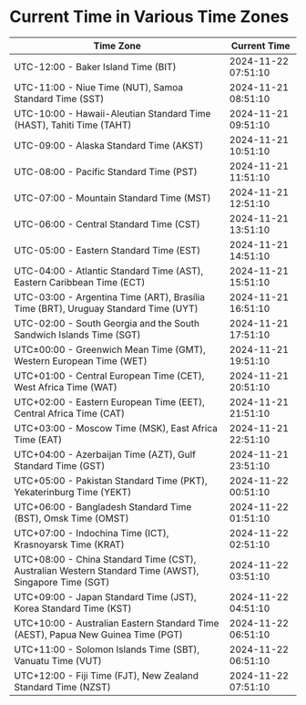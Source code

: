 # Current Time in Various Time Zones

| Time Zone | Current Time |
|-----------|--------------|
| UTC-12:00 - Baker Island Time (BIT) | 2024-11-22 07:51:10 |
| UTC-11:00 - Niue Time (NUT), Samoa Standard Time (SST) | 2024-11-21 08:51:10 |
| UTC-10:00 - Hawaii-Aleutian Standard Time (HAST), Tahiti Time (TAHT) | 2024-11-21 09:51:10 |
| UTC-09:00 - Alaska Standard Time (AKST) | 2024-11-21 10:51:10 |
| UTC-08:00 - Pacific Standard Time (PST) | 2024-11-21 11:51:10 |
| UTC-07:00 - Mountain Standard Time (MST) | 2024-11-21 12:51:10 |
| UTC-06:00 - Central Standard Time (CST) | 2024-11-21 13:51:10 |
| UTC-05:00 - Eastern Standard Time (EST) | 2024-11-21 14:51:10 |
| UTC-04:00 - Atlantic Standard Time (AST), Eastern Caribbean Time (ECT) | 2024-11-21 15:51:10 |
| UTC-03:00 - Argentina Time (ART), Brasília Time (BRT), Uruguay Standard Time (UYT) | 2024-11-21 16:51:10 |
| UTC-02:00 - South Georgia and the South Sandwich Islands Time (SGT) | 2024-11-21 17:51:10 |
| UTC±00:00 - Greenwich Mean Time (GMT), Western European Time (WET) | 2024-11-21 19:51:10 |
| UTC+01:00 - Central European Time (CET), West Africa Time (WAT) | 2024-11-21 20:51:10 |
| UTC+02:00 - Eastern European Time (EET), Central Africa Time (CAT) | 2024-11-21 21:51:10 |
| UTC+03:00 - Moscow Time (MSK), East Africa Time (EAT) | 2024-11-21 22:51:10 |
| UTC+04:00 - Azerbaijan Time (AZT), Gulf Standard Time (GST) | 2024-11-21 23:51:10 |
| UTC+05:00 - Pakistan Standard Time (PKT), Yekaterinburg Time (YEKT) | 2024-11-22 00:51:10 |
| UTC+06:00 - Bangladesh Standard Time (BST), Omsk Time (OMST) | 2024-11-22 01:51:10 |
| UTC+07:00 - Indochina Time (ICT), Krasnoyarsk Time (KRAT) | 2024-11-22 02:51:10 |
| UTC+08:00 - China Standard Time (CST), Australian Western Standard Time (AWST), Singapore Time (SGT) | 2024-11-22 03:51:10 |
| UTC+09:00 - Japan Standard Time (JST), Korea Standard Time (KST) | 2024-11-22 04:51:10 |
| UTC+10:00 - Australian Eastern Standard Time (AEST), Papua New Guinea Time (PGT) | 2024-11-22 06:51:10 |
| UTC+11:00 - Solomon Islands Time (SBT), Vanuatu Time (VUT) | 2024-11-22 06:51:10 |
| UTC+12:00 - Fiji Time (FJT), New Zealand Standard Time (NZST) | 2024-11-22 07:51:10 |
